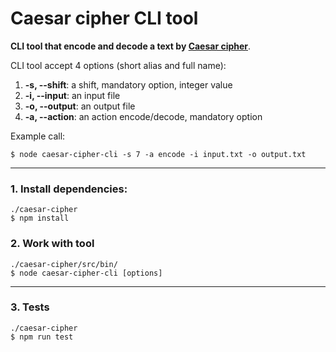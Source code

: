 # Caesar cipher CLI tool

**CLI tool that encode and decode a text by [Caesar cipher](https://en.wikipedia.org/wiki/Caesar_cipher)**.

CLI tool accept 4 options (short alias and full name):

1.  **-s, --shift**: a shift, mandatory option, integer value
2.  **-i, --input**: an input file
3.  **-o, --output**: an output file
4.  **-a, --action**: an action encode/decode, mandatory option

Example call:

```
$ node caesar-cipher-cli -s 7 -a encode -i input.txt -o output.txt
```

---

### 1. Install dependencies:

```
./caesar-cipher
$ npm install
```

### 2. Work with tool

```
./caesar-cipher/src/bin/
$ node caesar-cipher-cli [options]
```

---
### 3. Tests

```
./caesar-cipher
$ npm run test